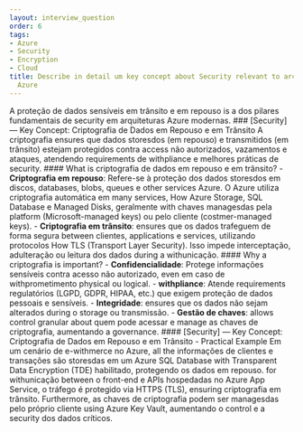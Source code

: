 ```yaml
---
layout: interview_question
order: 6
tags:
- Azure
- Security
- Encryption
- Cloud
title: Describe in detail um key concept about Security relevant to architecture in
  Azure
---
```


A proteção de dados sensíveis em trânsito e em repouso is a dos pilares fundamentais de security em arquiteturas Azure modernas. ### [Security] — Key Concept: Criptografia de Dados em Repouso e em Trânsito A criptografia ensures que dados storesdos (em repouso) e transmitidos (em trânsito) estejam protegidos contra access não autorizados, vazamentos e ataques, atendendo requirements de withpliance e melhores práticas de security. #### What is criptografia de dados em repouso e em trânsito? - **Criptografia em repouso**: Refere-se à proteção dos dados storesdos em discos, databases, blobs, queues e other services Azure. O Azure utiliza criptografia automática em many services, How Azure Storage, SQL Database e Managed Disks, geralmente with chaves managesdas pela platform (Microsoft-managed keys) ou pelo cliente (costmer-managed keys). - **Criptografia em trânsito**: ensures que os dados trafeguem de forma segura between clientes, applications e services, utilizando protocolos How TLS (Transport Layer Security). Isso impede interceptação, adulteração ou leitura dos dados during a withunicação. #### Why a criptografia is important? - **Confidencialidade**: Protege informações sensíveis contra acesso não autorizado, even em caso de withprometimento physical ou logical. - **withpliance**: Atende requirements regulatórios (LGPD, GDPR, HIPAA, etc.) que exigem proteção de dados pessoais e sensíveis. - **Integridade**: ensures que os dados não sejam alterados during o storage ou transmissão. - **Gestão de chaves**: allows control granular about quem pode acessar e manage as chaves de criptografia, aumentando a governance. #### [Security] — Key Concept: Criptografia de Dados em Repouso e em Trânsito - Practical Example Em um cenário de e-withmerce no Azure, all the informações de clientes e transações são storesdas em um Azure SQL Database with Transparent Data Encryption (TDE) habilitado, protegendo os dados em repouso. for withunicação between o front-end e APIs hospedadas no Azure App Service, o tráfego é protegido via HTTPS (TLS), ensuring criptografia em trânsito. Furthermore, as chaves de criptografia podem ser managesdas pelo próprio cliente using Azure Key Vault, aumentando o control e a security dos dados críticos.
